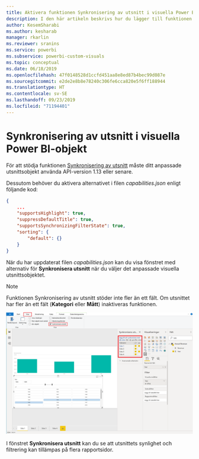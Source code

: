 ```yaml
---
title: Aktivera funktionen Synkronisering av utsnitt i visuella Power BI-objekt
description: I den här artikeln beskrivs hur du lägger till funktionen Synkronisering av utsnitt i visuella Power BI-objekt.
author: KesemSharabi
ms.author: kesharab
manager: rkarlin
ms.reviewer: sranins
ms.service: powerbi
ms.subservice: powerbi-custom-visuals
ms.topic: conceptual
ms.date: 06/18/2019
ms.openlocfilehash: 47f0148528d1ccfd451aa8e8ed87b4bec99d087e
ms.sourcegitcommit: e2de2e8b8e78240c306fe6cca820e5f6ff188944
ms.translationtype: HT
ms.contentlocale: sv-SE
ms.lasthandoff: 09/23/2019
ms.locfileid: "71194401"
---
```

# <a name="sync-slicers-in-power-bi-visuals"></a>Synkronisering av utsnitt i visuella Power BI-objekt

För att stödja funktionen [Synkronisering av utsnitt](https://docs.microsoft.com/power-bi/desktop-slicers) måste ditt anpassade utsnittsobjekt använda API-version 1.13 eller senare.

Dessutom behöver du aktivera alternativet i filen *capabilities.json* enligt följande kod:

```json
{
    ...
    "supportsHighlight": true,
    "suppressDefaultTitle": true,
    "supportsSynchronizingFilterState": true,
    "sorting": {
        "default": {}
    }
}
```

När du har uppdaterat filen *capabilities.json* kan du visa fönstret med alternativ för **Synkronisera utsnitt** när du väljer det anpassade visuella utsnittsobjektet.

> [!NOTE]
> Funktionen Synkronisering av utsnitt stöder inte fler än ett fält. Om utsnittet har fler än ett fält (**Kategori** eller **Mått**) inaktiveras funktionen.

![Fönstret ”Synkronisera utsnitt”](./media/sync-slicers-panel.png)

I fönstret **Synkronisera utsnitt** kan du se att utsnittets synlighet och filtrering kan tillämpas på flera rapportsidor.
